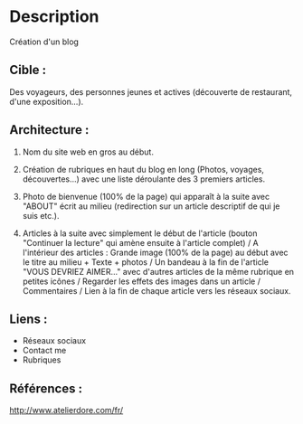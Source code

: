 # Description
Création d'un blog

## Cible :
Des voyageurs, des personnes jeunes et actives (découverte de restaurant, d'une exposition...).

## Architecture :
1. Nom du site web en gros au début. 

2. Création de rubriques en haut du blog en long (Photos, voyages, découvertes...) avec une liste déroulante des 3 premiers articles.

4. Photo de bienvenue (100% de la page) qui apparaît à la suite avec "ABOUT" écrit au milieu (redirection sur un article descriptif de qui je suis etc.).

5. Articles à la suite avec simplement le début de l'article (bouton "Continuer la lecture" qui amène ensuite à l'article complet) / A l'intérieur des articles : Grande image (100% de la page) au début avec le titre au milieu + Texte + photos / Un bandeau à la fin de l'article "VOUS DEVRIEZ AIMER..." avec d'autres articles de la même rubrique en petites icônes / Regarder les effets des images dans un article / Commentaires / Lien à la fin de chaque article vers les réseaux sociaux. 


## Liens :
- Réseaux sociaux
- Contact me
- Rubriques


## Références : 
http://www.atelierdore.com/fr/
